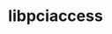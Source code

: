 ---
title: "libpciaccess"
layout: cache
categories: [package, develop-2023-11-05]
meta: {"versions": ["0.17"], "compilers": ["cce@=15.0.1", "gcc@=11.1.0", "gcc@=11.3.0", "gcc@=11.4.0", "gcc@=12.3.0", "gcc@=7.3.1", "gcc@=7.5.0", "gcc@=9.4.0", "oneapi@=2023.2.0"], "oss": ["amzn2", "rhel8", "ubuntu18.04", "ubuntu20.04", "ubuntu22.04"], "platforms": ["linux"], "targets": ["aarch64", "neoverse_n1", "neoverse_v1", "ppc64le", "x86_64_v3", "zen4"], "stacks": ["aws-isc", "aws-isc-aarch64", "build_systems", "data-vis-sdk", "e4s", "e4s-cray-rhel", "e4s-neoverse_v1", "e4s-oneapi", "e4s-power", "e4s-rocm-external", "gpu-tests", "ml-linux-x86_64-cpu", "ml-linux-x86_64-cuda", "ml-linux-x86_64-rocm", "radiuss", "radiuss-aws", "radiuss-aws-aarch64", "root", "tutorial"], "num_specs": 13, "num_specs_by_stack": {"radiuss-aws-aarch64": 2, "aws-isc-aarch64": 2, "root": 13, "radiuss-aws": 1, "aws-isc": 1, "e4s-cray-rhel": 1, "build_systems": 1, "radiuss": 1, "e4s-neoverse_v1": 1, "e4s-power": 1, "data-vis-sdk": 1, "gpu-tests": 1, "e4s-rocm-external": 1, "e4s": 1, "e4s-oneapi": 1, "ml-linux-x86_64-cuda": 1, "ml-linux-x86_64-cpu": 1, "ml-linux-x86_64-rocm": 1, "tutorial": 2}}
spec_details: [{"hash": "puak5ibogxn6nftsd2k4v5r2ruqbupn7", "compiler": "gcc@=7.3.1", "versions": ["0.17"], "os": "amzn2", "platform": "linux", "target": "aarch64", "variants": ["build_system=autotools"], "stacks": ["radiuss-aws-aarch64", "aws-isc-aarch64", "root"], "size": "-", "tarball": "https://binaries.spack.io/releases/develop-2023-11-05/build_cache/linux-amzn2-aarch64/gcc-7.3.1/libpciaccess-0.17/linux-amzn2-aarch64-gcc-7.3.1-libpciaccess-0.17-puak5ibogxn6nftsd2k4v5r2ruqbupn7.spack"}, {"hash": "jyaiuotk2eamhd2nttwvcmncf224wbqc", "compiler": "gcc@=7.3.1", "versions": ["0.17"], "os": "amzn2", "platform": "linux", "target": "neoverse_n1", "variants": ["build_system=autotools"], "stacks": ["radiuss-aws-aarch64", "aws-isc-aarch64", "root"], "size": "-", "tarball": "https://binaries.spack.io/releases/develop-2023-11-05/build_cache/linux-amzn2-neoverse_n1/gcc-7.3.1/libpciaccess-0.17/linux-amzn2-neoverse_n1-gcc-7.3.1-libpciaccess-0.17-jyaiuotk2eamhd2nttwvcmncf224wbqc.spack"}, {"hash": "vjhiihztbpglah2d3lqvcyzmdzz62icy", "compiler": "gcc@=7.3.1", "versions": ["0.17"], "os": "amzn2", "platform": "linux", "target": "x86_64_v3", "variants": ["build_system=autotools"], "stacks": ["radiuss-aws", "aws-isc", "root"], "size": "-", "tarball": "https://binaries.spack.io/releases/develop-2023-11-05/build_cache/linux-amzn2-x86_64_v3/gcc-7.3.1/libpciaccess-0.17/linux-amzn2-x86_64_v3-gcc-7.3.1-libpciaccess-0.17-vjhiihztbpglah2d3lqvcyzmdzz62icy.spack"}, {"hash": "nygh3fslgjblpo3pltapqzzgnrnfdhhc", "compiler": "cce@=15.0.1", "versions": ["0.17"], "os": "rhel8", "platform": "linux", "target": "zen4", "variants": ["build_system=autotools"], "stacks": ["e4s-cray-rhel", "root"], "size": "-", "tarball": "https://binaries.spack.io/releases/develop-2023-11-05/build_cache/linux-rhel8-zen4/cce-15.0.1/libpciaccess-0.17/linux-rhel8-zen4-cce-15.0.1-libpciaccess-0.17-nygh3fslgjblpo3pltapqzzgnrnfdhhc.spack"}, {"hash": "mgtaiwpo4cte5b62zmfsrlrzkcwy3lgr", "compiler": "gcc@=7.5.0", "versions": ["0.17"], "os": "ubuntu18.04", "platform": "linux", "target": "x86_64_v3", "variants": ["build_system=autotools"], "stacks": ["build_systems", "radiuss", "root"], "size": "-", "tarball": "https://binaries.spack.io/releases/develop-2023-11-05/build_cache/linux-ubuntu18.04-x86_64_v3/gcc-7.5.0/libpciaccess-0.17/linux-ubuntu18.04-x86_64_v3-gcc-7.5.0-libpciaccess-0.17-mgtaiwpo4cte5b62zmfsrlrzkcwy3lgr.spack"}, {"hash": "tb3cvhstdrgqbcztnkepzucj3wtafi6x", "compiler": "gcc@=11.4.0", "versions": ["0.17"], "os": "ubuntu20.04", "platform": "linux", "target": "neoverse_v1", "variants": ["build_system=autotools"], "stacks": ["e4s-neoverse_v1", "root"], "size": "-", "tarball": "https://binaries.spack.io/releases/develop-2023-11-05/build_cache/linux-ubuntu20.04-neoverse_v1/gcc-11.4.0/libpciaccess-0.17/linux-ubuntu20.04-neoverse_v1-gcc-11.4.0-libpciaccess-0.17-tb3cvhstdrgqbcztnkepzucj3wtafi6x.spack"}, {"hash": "lsfyq5mvmnfww4wrfi6k5ggfjz246x7p", "compiler": "gcc@=9.4.0", "versions": ["0.17"], "os": "ubuntu20.04", "platform": "linux", "target": "ppc64le", "variants": ["build_system=autotools"], "stacks": ["e4s-power", "root"], "size": "-", "tarball": "https://binaries.spack.io/releases/develop-2023-11-05/build_cache/linux-ubuntu20.04-ppc64le/gcc-9.4.0/libpciaccess-0.17/linux-ubuntu20.04-ppc64le-gcc-9.4.0-libpciaccess-0.17-lsfyq5mvmnfww4wrfi6k5ggfjz246x7p.spack"}, {"hash": "y7u7kwslsb2yu6zbl3gpv4kgx2dtyfry", "compiler": "gcc@=11.1.0", "versions": ["0.17"], "os": "ubuntu20.04", "platform": "linux", "target": "x86_64_v3", "variants": ["build_system=autotools"], "stacks": ["data-vis-sdk", "gpu-tests", "root"], "size": "-", "tarball": "https://binaries.spack.io/releases/develop-2023-11-05/build_cache/linux-ubuntu20.04-x86_64_v3/gcc-11.1.0/libpciaccess-0.17/linux-ubuntu20.04-x86_64_v3-gcc-11.1.0-libpciaccess-0.17-y7u7kwslsb2yu6zbl3gpv4kgx2dtyfry.spack"}, {"hash": "xqv2nluvzyvtjekgahk2wufhatffujme", "compiler": "gcc@=11.4.0", "versions": ["0.17"], "os": "ubuntu20.04", "platform": "linux", "target": "x86_64_v3", "variants": ["build_system=autotools"], "stacks": ["e4s-rocm-external", "e4s", "root"], "size": "-", "tarball": "https://binaries.spack.io/releases/develop-2023-11-05/build_cache/linux-ubuntu20.04-x86_64_v3/gcc-11.4.0/libpciaccess-0.17/linux-ubuntu20.04-x86_64_v3-gcc-11.4.0-libpciaccess-0.17-xqv2nluvzyvtjekgahk2wufhatffujme.spack"}, {"hash": "g6aq4axvgze2zouvam5jd6brvnknsnme", "compiler": "oneapi@=2023.2.0", "versions": ["0.17"], "os": "ubuntu20.04", "platform": "linux", "target": "x86_64_v3", "variants": ["build_system=autotools"], "stacks": ["e4s-oneapi", "root"], "size": "-", "tarball": "https://binaries.spack.io/releases/develop-2023-11-05/build_cache/linux-ubuntu20.04-x86_64_v3/oneapi-2023.2.0/libpciaccess-0.17/linux-ubuntu20.04-x86_64_v3-oneapi-2023.2.0-libpciaccess-0.17-g6aq4axvgze2zouvam5jd6brvnknsnme.spack"}, {"hash": "tznns4sufuhgdumcue5mo27gadekux7v", "compiler": "gcc@=11.3.0", "versions": ["0.17"], "os": "ubuntu22.04", "platform": "linux", "target": "x86_64_v3", "variants": ["build_system=autotools"], "stacks": ["ml-linux-x86_64-cuda", "ml-linux-x86_64-cpu", "ml-linux-x86_64-rocm", "root"], "size": "-", "tarball": "https://binaries.spack.io/releases/develop-2023-11-05/build_cache/linux-ubuntu22.04-x86_64_v3/gcc-11.3.0/libpciaccess-0.17/linux-ubuntu22.04-x86_64_v3-gcc-11.3.0-libpciaccess-0.17-tznns4sufuhgdumcue5mo27gadekux7v.spack"}, {"hash": "af4bqq6hwe23ojn7i3o2n7ws2b7wu64m", "compiler": "gcc@=11.4.0", "versions": ["0.17"], "os": "ubuntu22.04", "platform": "linux", "target": "x86_64_v3", "variants": ["build_system=autotools"], "stacks": ["tutorial", "root"], "size": "-", "tarball": "https://binaries.spack.io/releases/develop-2023-11-05/build_cache/linux-ubuntu22.04-x86_64_v3/gcc-11.4.0/libpciaccess-0.17/linux-ubuntu22.04-x86_64_v3-gcc-11.4.0-libpciaccess-0.17-af4bqq6hwe23ojn7i3o2n7ws2b7wu64m.spack"}, {"hash": "el7pkf4hkksdm7uhvtpedjweizkqoxuf", "compiler": "gcc@=12.3.0", "versions": ["0.17"], "os": "ubuntu22.04", "platform": "linux", "target": "x86_64_v3", "variants": ["build_system=autotools"], "stacks": ["tutorial", "root"], "size": "-", "tarball": "https://binaries.spack.io/releases/develop-2023-11-05/build_cache/linux-ubuntu22.04-x86_64_v3/gcc-12.3.0/libpciaccess-0.17/linux-ubuntu22.04-x86_64_v3-gcc-12.3.0-libpciaccess-0.17-el7pkf4hkksdm7uhvtpedjweizkqoxuf.spack"}]
---